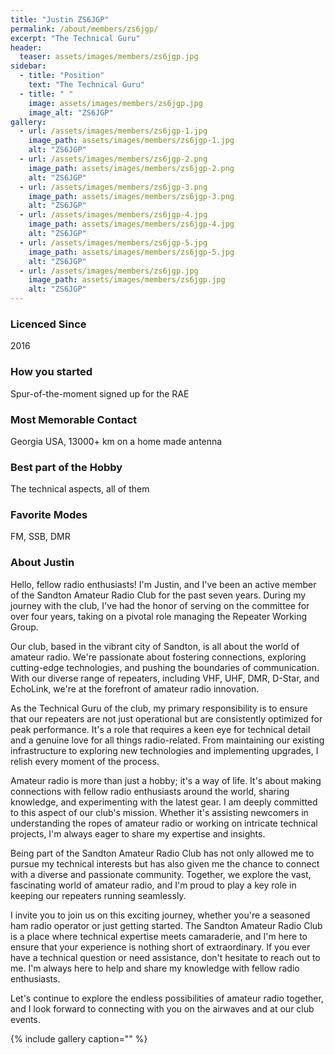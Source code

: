 ```yaml
---
title: "Justin ZS6JGP"
permalink: /about/members/zs6jgp/
excerpt: "The Technical Guru"
header:
  teaser: assets/images/members/zs6jgp.jpg
sidebar:
  - title: "Position"
    text: "The Technical Guru"
  - title: " "
    image: assets/images/members/zs6jgp.jpg
    image_alt: "ZS6JGP"
gallery:
  - url: /assets/images/members/zs6jgp-1.jpg
    image_path: assets/images/members/zs6jgp-1.jpg
    alt: "ZS6JGP"
  - url: /assets/images/members/zs6jgp-2.png
    image_path: assets/images/members/zs6jgp-2.png
    alt: "ZS6JGP"
  - url: /assets/images/members/zs6jgp-3.png
    image_path: assets/images/members/zs6jgp-3.png
    alt: "ZS6JGP"
  - url: /assets/images/members/zs6jgp-4.jpg
    image_path: assets/images/members/zs6jgp-4.jpg
    alt: "ZS6JGP"
  - url: /assets/images/members/zs6jgp-5.jpg
    image_path: assets/images/members/zs6jgp-5.jpg
    alt: "ZS6JGP"
  - url: /assets/images/members/zs6jgp.jpg
    image_path: assets/images/members/zs6jgp.jpg
    alt: "ZS6JGP"
---
```


### Licenced Since
2016

### How you started
Spur-of-the-moment signed up for the RAE

### Most Memorable Contact
Georgia USA, 13000+ km on a home made antenna

### Best part of the Hobby
The technical aspects, all of them

### Favorite Modes
FM, SSB, DMR

### About Justin 
Hello, fellow radio enthusiasts! I'm Justin, and I've been an active member of the Sandton Amateur Radio Club for the past seven years. During my journey with the club, I've had the honor of serving on the committee for over four years, taking on a pivotal role managing the Repeater Working Group.

Our club, based in the vibrant city of Sandton, is all about the world of amateur radio. We're passionate about fostering connections, exploring cutting-edge technologies, and pushing the boundaries of communication. With our diverse range of repeaters, including VHF, UHF, DMR, D-Star, and EchoLink, we're at the forefront of amateur radio innovation.

As the Technical Guru of the club, my primary responsibility is to ensure that our repeaters are not just operational but are consistently optimized for peak performance. It's a role that requires a keen eye for technical detail and a genuine love for all things radio-related. From maintaining our existing infrastructure to exploring new technologies and implementing upgrades, I relish every moment of the process.

Amateur radio is more than just a hobby; it's a way of life. It's about making connections with fellow radio enthusiasts around the world, sharing knowledge, and experimenting with the latest gear. I am deeply committed to this aspect of our club's mission. Whether it's assisting newcomers in understanding the ropes of amateur radio or working on intricate technical projects, I'm always eager to share my expertise and insights.

Being part of the Sandton Amateur Radio Club has not only allowed me to pursue my technical interests but has also given me the chance to connect with a diverse and passionate community. Together, we explore the vast, fascinating world of amateur radio, and I'm proud to play a key role in keeping our repeaters running seamlessly.

I invite you to join us on this exciting journey, whether you're a seasoned ham radio operator or just getting started. The Sandton Amateur Radio Club is a place where technical expertise meets camaraderie, and I'm here to ensure that your experience is nothing short of extraordinary. If you ever have a technical question or need assistance, don't hesitate to reach out to me. I'm always here to help and share my knowledge with fellow radio enthusiasts.

Let's continue to explore the endless possibilities of amateur radio together, and I look forward to connecting with you on the airwaves and at our club events.

{% include gallery caption="" %}
